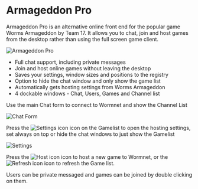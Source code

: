 # Armageddon Pro

Armageddon Pro is an alternative online front end for the popular game Worms Armageddon by Team 17. It allows you to chat, join and host games from the desktop rather than using the full screen game client.

![Armageddon Pro](http://www.zincldn.co.uk/images/ArmageddonPro/Main3.png)
 - Full chat support, including private messages
 - Join and host online games without leaving the desktop
 - Saves your settings, window sizes and positions to the registry
 - Option to hide the chat window and only show the game list
 - Automatically gets hosting settings from Worms Armageddon
 - 4 dockable windows - Chat, Users, Games and Channel list

Use the main Chat form to connect to Wormnet and show the Channel List

![Chat Form](http://www.zincldn.co.uk/images/ArmageddonPro/Connect.png)

Press the ![Settings icon](http://www.zincldn.co.uk/images/ArmageddonPro/settings2.gif) icon on the Gamelist  to open the hosting settings, set always on top or hide the chat windows to just show the Gamelist

![Settings](http://www.zincldn.co.uk/images/ArmageddonPro/Settings.png)

Press the ![Host icon](http://www.zincldn.co.uk/images/ArmageddonPro/host2.gif) icon to host a new game to Wormnet, or the ![Refresh icon](http://www.zincldn.co.uk/images/ArmageddonPro/refresh3.gif) icon to refresh the Game list.

Users can be private messaged and games can be joined by double clicking on them.
